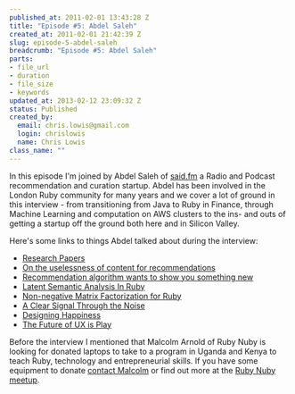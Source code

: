 ```yaml
--- 
published_at: 2011-02-01 13:43:28 Z
title: "Episode #5: Abdel Saleh"
created_at: 2011-02-01 21:42:39 Z
slug: episode-5-abdel-saleh
breadcrumb: "Episode #5: Abdel Saleh"
parts: 
- file_url
- duration
- file_size
- keywords
updated_at: 2013-02-12 23:09:32 Z
status: Published
created_by: 
  email: chris.lowis@gmail.com
  login: chrislowis
  name: Chris Lowis
class_name: ""
---
```


<p>In this episode I'm joined by Abdel Saleh of <a href="http://said.fm">said.fm</a> a Radio and Podcast recommendation and curation startup. Abdel has been involved in the London Ruby community for many years and we cover a lot of ground in this interview - from transitioning from Java to Ruby in Finance, through Machine Learning and computation on AWS clusters to the ins- and outs of getting a startup off the ground both here and in Silicon Valley. </p>

<p>Here's some links to things Abdel talked about during the interview:</p>

<ul>
<li><a href="http://lit.csci.unt.edu/index.php/Publications">Research Papers</a></li>
<li><a href="http://technocalifornia.blogspot.com/2009/12/on-uselessness-of-content-for.html">On the uselessness of content for recommendations</a></li>
<li><a href="http://arstechnica.com/science/news/2010/02/recommendation-algorithm-wants-to-show-you-something-new.ars">Recommendation algorithm wants to show you something new</a></li>
<li><a href="http://blog.josephwilk.net/ruby/latent-semantic-analysis-in-ruby.html">Latent Semantic Analysis In Ruby</a></li>
<li><a href="http://blog.gugl.org/archives/82">Non-negative Matrix Factorization for Ruby</a></li>
<li><a href="http://blog.said.fm/a-clear-signal-through-the-noise">A Clear Signal Through the Noise</a></li>
<li><a href="http://warmgun.com/">Designing Happiness</a></li>
<li><a href="The 4 Keys to Fun, Emotion and User Engagement - http://www.adaptivepath.com/blog/2010/10/13/nicole-lazzaro/">The Future of UX is Play</a></li>
</ul>

<p>Before the interview I mentioned that Malcolm Arnold of Ruby Nuby is looking for donated laptops to take to a program in Uganda and Kenya to teach Ruby, technology and entrepreneurial skills. If you have some equipment to donate <a href="mailto:malcolmarnoldnyc@gmail.com">contact Malcolm</a> or find out more at the <a href="http://www.meetup.com/ruby-nuby-info">Ruby Nuby meetup</a>.</p>



